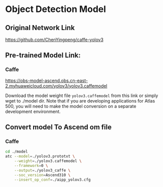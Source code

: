# Object Detection Model

## Original Network Link

https://github.com/ChenYingpeng/caffe-yolov3

## Pre-trained Model Link:

### Caffe

https://obs-model-ascend.obs.cn-east-2.myhuaweicloud.com/yolov3/yolov3.caffemodel

Download the model weight file ``yolov3.caffemodel`` from this link or simply wget to ./model dir. Note that if you are developing applications for Atlas 500, you will need to make the model conversion on a separate development environment.

## Convert model To Ascend om file

### Caffe
```bash
cd ./model
atc --model=./yolov3.prototxt \
    --weight=./yolov3.caffemodel \
    --framework=0 \
    --output=./yolov3_caffe \
    --soc_version=Ascend310 \
    --insert_op_conf=./aipp_yolov3.cfg
```